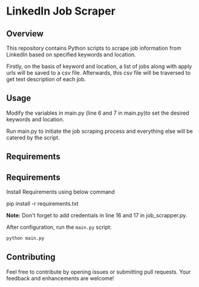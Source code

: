 # LinkedIn Job Scraper

## Overview

This repository contains Python scripts to scrape job information from LinkedIn based on specified keywords and location.

Firstly, on the basis of keyword and location, a list of jobs along with apply urls will be saved to a csv file. Afterwards, this csv file will be traversed to get text description of each job.



## Usage
Modify the variables in main.py (line 6 and 7 in main.py)to set the desired keywords and location.

Run main.py to initiate the job scraping process and everything else will be catered by the script.

## Requirements

## Requirements
Install Requirements using below command 

pip install -r requirements.txt

**Note:** Don't forget to add credentials in line 16 and 17 in job_scrapper.py.


After configuration, run the `main.py` script:

```bash
python main.py
```

## Contributing

Feel free to contribute by opening issues or submitting pull requests. Your feedback and enhancements are welcome!

